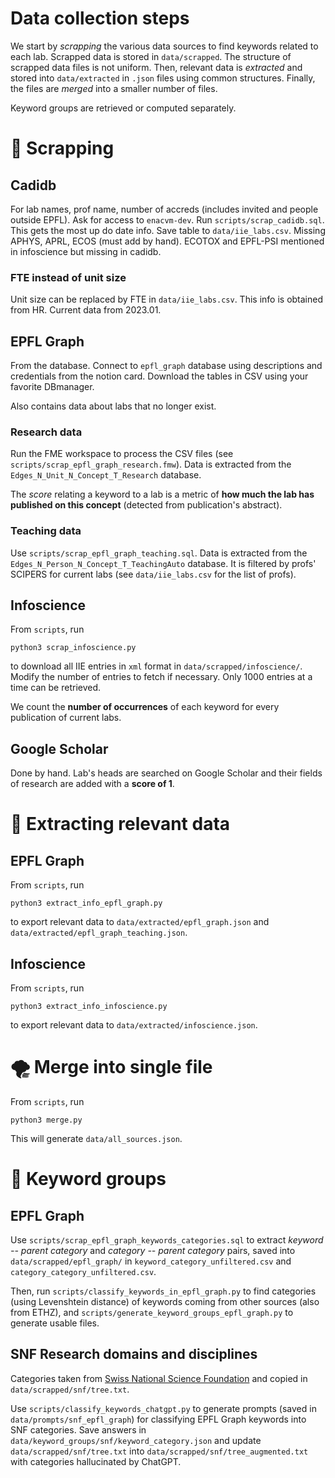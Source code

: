 # Data collection steps

We start by _scrapping_ the various data sources to find keywords related to each lab. Scrapped data is stored in `data/scrapped`. The structure of scrapped data files is not uniform. Then, relevant data is _extracted_ and stored into `data/extracted` in `.json` files using common structures. Finally, the files are _merged_ into a smaller number of files.

Keyword groups are retrieved or computed separately.


# 🔎 Scrapping

## Cadidb

For lab names, prof name, number of accreds (includes invited and people outside EPFL).
Ask for access to `enacvm-dev`.
Run `scripts/scrap_cadidb.sql`. This gets the most up do date info.
Save table to `data/iie_labs.csv`.
Missing APHYS, APRL, ECOS (must add by hand). ECOTOX and EPFL-PSI mentioned in infoscience but missing in cadidb.

### FTE instead of unit size

Unit size can be replaced by FTE in `data/iie_labs.csv`. This info is obtained from HR. Current data from 2023.01.


## EPFL Graph

From the database. Connect to `epfl_graph` database using descriptions and credentials from the notion card. Download the tables in CSV using your favorite DBmanager.

Also contains data about labs that no longer exist.


### Research data

Run the FME workspace to process the CSV files (see `scripts/scrap_epfl_graph_research.fmw`). Data is extracted from the `Edges_N_Unit_N_Concept_T_Research` database.

The _score_ relating a keyword to a lab is a metric of __how much the lab has published on this concept__ (detected from publication's abstract).


### Teaching data

Use `scripts/scrap_epfl_graph_teaching.sql`. Data is extracted from the `Edges_N_Person_N_Concept_T_TeachingAuto` database. It is filtered by profs' SCIPERS for current labs (see `data/iie_labs.csv` for the list of profs).


## Infoscience

From `scripts`, run
```
python3 scrap_infoscience.py
```
to download all IIE entries in `xml` format in `data/scrapped/infoscience/`. Modify the number of entries to fetch if necessary. Only 1000 entries at a time can be retrieved.

We count the __number of occurrences__ of each keyword for every publication of current labs.


## Google Scholar

Done by hand. Lab's heads are searched on Google Scholar and their fields of research are added with a __score of 1__.


# 🧹 Extracting relevant data

## EPFL Graph

From `scripts`, run
```
python3 extract_info_epfl_graph.py
```
to export relevant data to `data/extracted/epfl_graph.json` and `data/extracted/epfl_graph_teaching.json`.


## Infoscience

From `scripts`, run
```
python3 extract_info_infoscience.py
```
to export relevant data to `data/extracted/infoscience.json`.


# 🌪️ Merge into single file

From `scripts`, run
```
python3 merge.py
```
This will generate `data/all_sources.json`.


# 📕 Keyword groups

## EPFL Graph

Use `scripts/scrap_epfl_graph_keywords_categories.sql` to extract _keyword -- parent category_ and _category -- parent category_ pairs, saved into `data/scrapped/epfl_graph/` in `keyword_category_unfiltered.csv` and `category_category_unfiltered.csv`.

Then, run `scripts/classify_keywords_in_epfl_graph.py` to find categories (using Levenshtein distance) of keywords coming from other sources (also from ETHZ), and `scripts/generate_keyword_groups_epfl_graph.py` to generate usable files.


## SNF Research domains and disciplines

Categories taken from [Swiss National Science Foundation](https://www.snf.ch/SiteCollectionDocuments/allg_disziplinenliste.pdf) and copied in `data/scrapped/snf/tree.txt`.

Use `scripts/classify_keywords_chatgpt.py` to generate prompts (saved in `data/prompts/snf_epfl_graph`) for classifying EPFL Graph keywords into SNF categories. Save answers in `data/keyword_groups/snf/keyword_category.json` and update `data/scrapped/snf/tree.txt` into `data/scrapped/snf/tree_augmented.txt` with categories hallucinated by ChatGPT.
